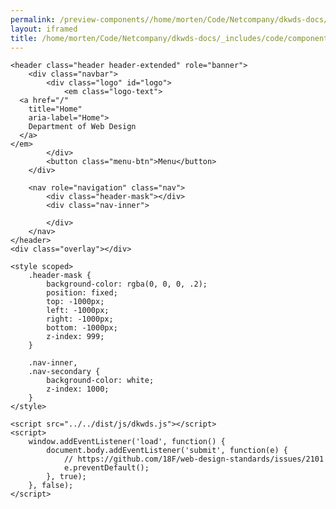 ```yaml
--- 
permalink: /preview-components//home/morten/Code/Netcompany/dkwds-docs/_includes/code/components/dkwds-header.html
layout: iframed 
title: /home/morten/Code/Netcompany/dkwds-docs/_includes/code/components/dkwds-header.html
---
```

<!doctype html>

<html lang="en-US">

<head>
    <title>Dkwds Header: Default</title>
    <link rel="stylesheet" href="../../dist/css/dkwds-virkdk.min.css">
</head>

<body>

    <header class="header header-extended" role="banner">
        <div class="navbar">
            <div class="logo" id="logo">
                <em class="logo-text">
      <a href="/"
        title="Home"
        aria-label="Home">
        Department of Web Design
      </a>
    </em>
            </div>
            <button class="menu-btn">Menu</button>
        </div>

        <nav role="navigation" class="nav">
            <div class="header-mask"></div>
            <div class="nav-inner">

            </div>
        </nav>
    </header>
    <div class="overlay"></div>

    <style scoped>
        .header-mask {
            background-color: rgba(0, 0, 0, .2);
            position: fixed;
            top: -1000px;
            left: -1000px;
            right: -1000px;
            bottom: -1000px;
            z-index: 999;
        }

        .nav-inner,
        .nav-secondary {
            background-color: white;
            z-index: 1000;
        }
    </style>

    <script src="../../dist/js/dkwds.js"></script>
    <script>
        window.addEventListener('load', function() {
            document.body.addEventListener('submit', function(e) {
                // https://github.com/18F/web-design-standards/issues/2101
                e.preventDefault();
            }, true);
        }, false);
    </script>
</body>

</html>